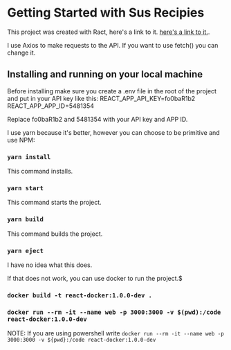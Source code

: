 # Getting Started with Sus Recipies

This project was created with Ract, here's a link to it. [here's a link to it.](https://www.youtube.com/watch?v=dQw4w9WgXcQ&ab_channel=RickAstley).

I use Axios to make requests to the API. If you want to use fetch() you can change it.

## Installing and running on your local machine

Before installing make sure you create a .env file in the root of the project and put in your API key like this:
REACT_APP_API_KEY=fo0baR1b2
REACT_APP_APP_ID=5481354

Replace fo0baR1b2 and 5481354 with your API key and APP ID.

I use yarn because it's better, however you can choose to be primitive and use NPM:

### `yarn install`

This command installs.

### `yarn start`

This command starts the project.

### `yarn build`

This command builds the project.

### `yarn eject`

I have no idea what this does.

If that does not work, you can use docker to run the project.$

### `docker build -t react-docker:1.0.0-dev .`

### `docker run --rm -it --name web -p 3000:3000 -v $(pwd):/code react-docker:1.0.0-dev`

NOTE: If you are using powershell write `docker run --rm -it --name web -p 3000:3000 -v ${pwd}:/code react-docker:1.0.0-dev`

